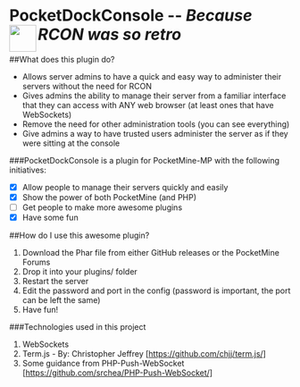 PocketDockConsole -- *Because RCON was so retro* <a href="url"><img src="https://builder.pocketdock.tk/api/getStatus/28647851" align="left" width="48"></a>
=================

##What does this plugin do?
- Allows server admins to have a quick and easy way to administer their servers without the need for RCON
- Gives admins the ability to manage their server from a familiar interface that they can access with ANY web browser (at least ones that have WebSockets)
- Remove the need for other administration tools (you can see everything)
- Give admins a way to have trusted users administer the server as if they were sitting at the console

###PocketDockConsole is a plugin for PocketMine-MP with the following initiatives:
- [x] Allow people to manage their servers quickly and easily
- [x] Show the power of both PocketMine (and PHP)
- [ ] Get people to make more awesome plugins
- [x] Have some fun

##How do I use this awesome plugin?
1. Download the Phar file from either GitHub releases or the PocketMine Forums
2. Drop it into your plugins/ folder
3. Restart the server
4. Edit the password and port in the config (password is important, the port can be left the same)
5. Have fun!

###Technologies used in this project

1. WebSockets
2. Term.js - By: Christopher Jeffrey [https://github.com/chjj/term.js/]
3. Some guidance from PHP-Push-WebSocket [https://github.com/srchea/PHP-Push-WebSocket/]
